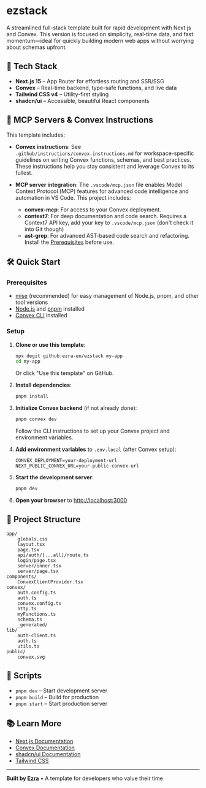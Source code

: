 
# ezstack

A streamlined full-stack template built for rapid development with Next.js and Convex. This version is focused on simplicity, real-time data, and fast momentum—ideal for quickly building modern web apps without worrying about schemas upfront.


## 🚀 Tech Stack

- **Next.js 15** – App Router for effortless routing and SSR/SSG
- **Convex** – Real-time backend, type-safe functions, and live data
- **Tailwind CSS v4** – Utility-first styling
- **shadcn/ui** – Accessible, beautiful React components

## 🧩 MCP Servers & Convex Instructions

This template includes:

- **Convex instructions**: See `.github/instructions/convex.instructions.md` for workspace-specific guidelines on writing Convex functions, schemas, and best practices. These instructions help you stay consistent and leverage Convex to its fullest.
- **MCP server integration**: The `.vscode/mcp.json` file enables Model Context Protocol (MCP) features for advanced code intelligence and automation in VS Code. This project includes:

  - **convex-mcp**: For access to your Convex deployment.
  - **context7**: For deep documentation and code search. Requires a Context7 API key, add your key to `.vscode/mcp.json` (don't check it into Git though)
  - **ast-grep**: For advanced AST-based code search and refactoring. Install the [Prerequisites](https://github.com/ast-grep/ast-grep-mcp#prerequisites) before use.

## 🛠️ Quick Start



### Prerequisites

- [mise](https://mise.jdx.dev/getting-started.html) (recommended) for easy management of Node.js, pnpm, and other tool versions
- [Node.js](https://nodejs.org/) and [pnpm](https://pnpm.io/) installed
- [Convex CLI](https://docs.convex.dev/quickstart) installed

### Setup

1. **Clone or use this template**:
	```bash
	npx degit github:ezra-en/ezstack my-app
	cd my-app
	```
	Or click "Use this template" on GitHub.

2. **Install dependencies**:
	```bash
	pnpm install
	```

3. **Initialize Convex backend** (if not already done):
	```bash
	pnpm convex dev
	```
	Follow the CLI instructions to set up your Convex project and environment variables.

4. **Add environment variables** to `.env.local` (after Convex setup):
	```
	CONVEX_DEPLOYMENT=your-deployment-url
	NEXT_PUBLIC_CONVEX_URL=your-public-convex-url
	```

5. **Start the development server**:
	```bash
	pnpm dev
	```

6. **Open your browser** to [http://localhost:3000](http://localhost:3000)

## 📁 Project Structure

```
app/
	globals.css
	layout.tsx
	page.tsx
	api/auth/[...all]/route.ts
	login/page.tsx
	server/inner.tsx
	server/page.tsx
components/
	ConvexClientProvider.tsx
convex/
	auth.config.ts
	auth.ts
	convex.config.ts
	http.ts
	myFunctions.ts
	schema.ts
	_generated/
lib/
	auth-client.ts
	auth.ts
	utils.ts
public/
	convex.svg
```

## 🔧 Scripts

- `pnpm dev` – Start development server
- `pnpm build` – Build for production
- `pnpm start` – Start production server

## 📚 Learn More

- [Next.js Documentation](https://nextjs.org/docs)
- [Convex Documentation](https://docs.convex.dev)
- [shadcn/ui Documentation](https://ui.shadcn.com)
- [Tailwind CSS](https://tailwindcss.com/docs)

---

**Built by [Ezra](https://github.com/ezra-en)** • A template for developers who value their time
